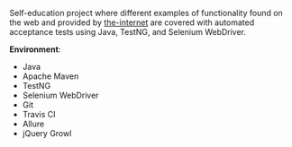 Self-education project where different examples of functionality found on the web and provided by [the-internet](https://github.com/tourdedave/the-internet) are covered with automated acceptance tests using Java, TestNG, and Selenium WebDriver.

**Environment**:
* Java
* Apache Maven
* TestNG
* Selenium WebDriver
* Git
* Travis CI
* Allure
* jQuery Growl
